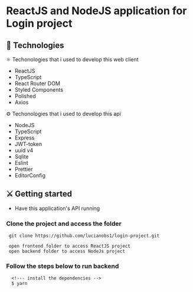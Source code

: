 # ReactJS and NodeJS application for Login project


## :rocket: Technologies

:atom_symbol: Techonologies that i used to develop this web client

- ReactJS
- TypeScript
- React Router DOM
- Styled Components
- Polished
- Axios

:gear: Techonologies that i used to develop this api

- NodeJS
- TypeScript
- Express
- JWT-token
- uuid v4
- Sqlite
- Eslint
- Prettier
- EditorConfig

## :crossed_swords: Getting started
- Have this application's API running

### Clone the project and access the folder

```
 git clone https://github.com/lucianobs1/login-project.git

 open frontend folder to access ReactJS project
 open backend folder to access NodeJs project

```
### Follow the steps below to run backend
```
  <!--- install the dependencies -->
  $ yarn

```


